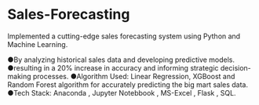 # Sales-Forecasting
Implemented a cutting-edge sales forecasting system using Python and Machine Learning. 

●By analyzing historical sales data and developing predictive models.
●resulting in a 20% increase in accuracy and informing strategic decision-making processes.
●Algorithm Used: Linear Regression, XGBoost and Random Forest algorithm  for accurately predicting the big mart sales data.
●Tech Stack: Anaconda , Jupyter Notebbook , MS-Excel , Flask , SQL.
